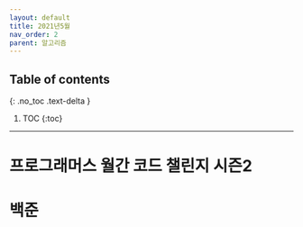```yaml
---
layout: default
title: 2021년5월
nav_order: 2
parent: 알고리즘
---
```

## Table of contents
{: .no_toc .text-delta }

1. TOC
{:toc}

---
# **프로그래머스 월간 코드 챌린지 시즌2**


# **백준**

